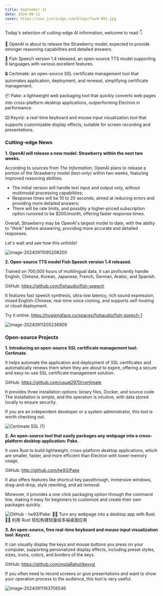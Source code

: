 ```yaml
---
title: September 11
date: 2024-09-11
cover: https://oss.justin3go.com/blogs/fav0-001.jpg
---
```



Today's selection of cutting-edge AI information, welcome to read 👇

🍓 OpenAI is about to release the Strawberry model, expected to provide stronger reasoning capabilities and detailed answers.

🐠 Fish Speech version 1.4 released, an open-source TTS model supporting 8 languages with various excellent features.

🔒 Certimate: an open-source SSL certificate management tool that automates application, deployment, and renewal, simplifying certificate management.

📦 Pake: a lightweight web packaging tool that quickly converts web pages into cross-platform desktop applications, outperforming Electron in performance.

⌨️ Keyviz: a real-time keyboard and mouse input visualization tool that supports customizable display effects, suitable for screen recording and presentations.

### Cutting-edge News

**1. OpenAI will release a new model: Strawberry within the next two weeks.**

According to sources from *The Information*, OpenAI plans to release a portion of the Strawberry model (text-only) within two weeks, featuring improved reasoning abilities.

- The initial version will handle text input and output only, without multimodal processing capabilities;
- Response times will be 10 to 20 seconds, aimed at reducing errors and providing more detailed answers;
- There will be rate limits, and possibly a higher-priced subscription option rumored to be $200/month, offering faster response times.

Overall, Strawberry may be OpenAI's largest model to date, with the ability to "think" before answering, providing more accurate and detailed responses.

Let's wait and see how this unfolds!

![image-20240911095208200](https://cdn.jsdelivr.net/gh/freelander/oss@master/ai-daily/2024-09-11/image-20240911095208200.png)

**2. Open-source TTS model Fish Speech version 1.4 released.**

Trained on 700,000 hours of multilingual data, it can proficiently handle English, Chinese, Korean, Japanese, French, German, Arabic, and Spanish.

GitHub: https://github.com/fishaudio/fish-speech

It features fast speech synthesis, ultra-low latency, rich sound expression, mixed English-Chinese, real-time voice cloning, and supports self-hosting or cloud deployment.

Try it online: https://huggingface.co/spaces/fishaudio/fish-speech-1

![image-20240911205236909](https://cdn.jsdelivr.net/gh/freelander/oss@master/ai-daily/2024-09-11/image-20240911205236909.png)

### Open-source Projects

**1. Introducing an open-source SSL certificate management tool: Certimate.**

It helps automate the application and deployment of SSL certificates and automatically renews them when they are about to expire, offering a secure and easy-to-use SSL certificate management solution.

GitHub: https://github.com/usual2970/certimate

It provides three installation options: binary files, Docker, and source code. The installation is simple, and the operation is intuitive, with data stored locally to ensure security.

If you are an independent developer or a system administrator, this tool is worth checking out.

![Certimate SSL (1)](https://cdn.jsdelivr.net/gh/freelander/oss@master/ai-daily/2024-09-11/Certimate%20SSL%20(1).gif)

**2. An open-source tool that easily packages any webpage into a cross-platform desktop application: Pake.**

It uses Rust to build lightweight, cross-platform desktop applications, which are smaller, faster, and more efficient than Electron with lower memory usage.

GitHub: http://github.com/tw93/Pake

It also offers features like shortcut key passthrough, immersive windows, drag-and-drop, style rewriting, and ad removal.

Moreover, it provides a one-click packaging option through the command line, making it easy for beginners to customize and create their own packages quickly.

![GitHub - tw93/Pake: 🤱🏻 Turn any webpage into a desktop app with Rust.  🤱🏻 利用 Rust 轻松构建轻量级多端桌面应用](https://cdn.jsdelivr.net/gh/freelander/oss@master/ai-daily/2024-09-11/68747470733a2f2f67772e616c697061796f626a656374732e636f6d2f7a6f732f6b2f706e2f312e6a7067-20240911155331192.jpeg)

**3. An open-source, free real-time keyboard and mouse input visualization tool: Keyviz.**

It can visually display the keys and mouse buttons you press on your computer, supporting personalized display effects, including preset styles, sizes, icons, colors, and borders of the keys.

GitHub: https://github.com/mulaRahul/keyviz

If you often need to record screens or give presentations and want to show your operation process to the audience, this tool is very useful.

![image-20240911163706546](https://cdn.jsdelivr.net/gh/freelander/oss@master/ai-daily/2024-09-11/image-20240911163706546.png)
